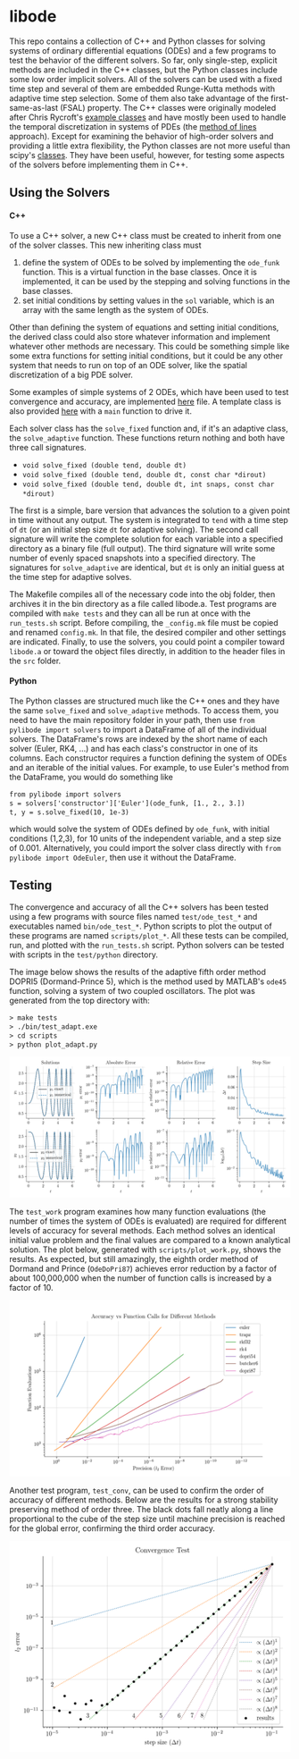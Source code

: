 # libode

This repo contains a collection of C++ and Python classes for solving systems of ordinary differential equations (ODEs) and a few programs to test the behavior of the different solvers. So far, only single-step, explicit methods are included in the C++ classes, but the Python classes include some low order implicit solvers. All of the solvers can be used with a fixed time step and several of them are embedded Runge-Kutta methods with adaptive time step selection. Some of them also take advantage of the first-same-as-last (FSAL) property. The C++ classes were originally modeled after Chris Rycroft's [example classes](https://github.com/chr1shr/am225_examples/tree/master/1a_ode_solvers) and have mostly been used to handle the temporal discretization in systems of PDEs (the [method of lines](https://en.wikipedia.org/wiki/Method_of_lines) approach). Except for examining the behavior of high-order solvers and providing a little extra flexibility, the Python classes are not more useful than scipy's [classes](https://docs.scipy.org/doc/scipy/reference/integrate.html). They have been useful, however, for testing some aspects of the solvers before implementing them in C++.

## Using the Solvers

#### C++

To use a C++ solver, a new C++ class must be created to inherit from one of the solver classes. This new inheriting class must
1. define the system of ODEs to be solved by implementing the `ode_funk` function. This is a virtual function in the base classes. Once it is implemented, it can be used by the stepping and solving functions in the base classes.
2. set initial conditions by setting values in the `sol` variable, which is an array with the same length as the system of ODEs.

Other than defining the system of equations and setting initial conditions, the derived class could also store whatever information and implement whatever other methods are necessary. This could be something simple like some extra functions for setting initial conditions, but it could be any other system that needs to run on top of an ODE solver, like the spatial discretization of a big PDE solver.

Some examples of simple systems of 2 ODEs, which have been used to test convergence and accuracy, are implemented [here](test/cpp/ode_explicit_test_systems.hpp) file. A template class is also provided [here](TemplateSolver.cpp) with a `main` function to drive it.

Each solver class has the `solve_fixed` function and, if it's an adaptive class, the `solve_adaptive` function. These functions return nothing and both have three call signatures.
* `void solve_fixed (double tend, double dt)`
* `void solve_fixed (double tend, double dt, const char *dirout)`
* `void solve_fixed (double tend, double dt, int snaps, const char *dirout)`

The first is a simple, bare version that advances the solution to a given point in time without any output. The system is integrated to `tend` with a time step of `dt` (or an initial step size `dt` for adaptive solving). The second call signature will write the complete solution for each variable into a specified directory as a binary file (full output). The third signature will write some number of evenly spaced snapshots into a specified directory. The signatures for `solve_adaptive` are identical, but `dt` is only an initial guess at the time step for adaptive solves.

The Makefile compiles all of the necessary code into the obj folder, then archives it in the bin directory as a file called libode.a. Test programs are compiled with `make tests` and they can all be run at once with the `run_tests.sh` script. Before compiling, the `_config.mk` file must be copied and renamed `config.mk`. In that file, the desired compiler and other settings are indicated. Finally, to use the solvers, you could point a compiler toward `libode.a` or toward the object files directly, in addition to the header files in the `src` folder.

#### Python

The Python classes are structured much like the C++ ones and they have the same `solve_fixed` and `solve_adaptive` methods. To access them, you need to have the main repository folder in your path, then use `from pylibode import solvers` to import a DataFrame of all of the individual solvers. The DataFrame's rows are indexed by the short name of each solver (Euler, RK4, ...) and has each class's constructor in one of its columns. Each constructor requires a function defining the system of ODEs and an iterable of the initial values. For example, to use Euler's method from the DataFrame, you would do something like
```
from pylibode import solvers
s = solvers['constructor']['Euler'](ode_funk, [1., 2., 3.])
t, y = s.solve_fixed(10, 1e-3)
```
which would solve the system of ODEs defined by `ode_funk`, with initial conditions (1,2,3), for 10 units of the independent variable, and a step size of 0.001. Alternatively, you could import the solver class directly with `from pylibode import OdeEuler`, then use it without the DataFrame.

## Testing

The convergence and accuracy of all the C++ solvers has been tested using a few programs with source files named `test/ode_test_*` and executables named `bin/ode_test_*`. Python scripts to plot the output of these programs are named `scripts/plot_*`. All these tests can be compiled, run, and plotted with the `run_tests.sh` script. Python solvers can be tested with scripts in the `test/python` directory.

The image below shows the results of the adaptive fifth order method DOPRI5 (Dormand-Prince 5), which is the method used by MATLAB's `ode45` function, solving a system of two coupled oscillators. The plot was generated from the top directory with:
```
> make tests
> ./bin/test_adapt.exe
> cd scripts
> python plot_adapt.py
```
![-](img/dopri54_fsal_osc2_adapt.png)

The `test_work` program examines how many function evaluations (the number of times the system of ODEs is evaluated) are required for different levels of accuracy for several methods. Each method solves an identical initial value problem and the final values are compared to a known analytical solution. The plot below, generated with `scripts/plot_work.py`, shows the results. As expected, but still amazingly, the eighth order method of Dormand and Prince (`OdeDoPri87`) achieves error reduction by a factor of about 100,000,000 when the number of function calls is increased by a factor of 10.

![-](img/work.png)

Another test program, `test_conv`, can be used to confirm the order of accuracy of different methods. Below are the results for a strong stability preserving method of order three. The black dots fall neatly along a line proportional to the cube of the step size until machine precision is reached for the global error, confirming the third order accuracy.

![-](img/ssp3_conv.png)

